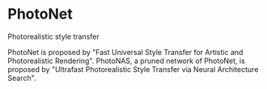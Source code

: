 # PhotoNet
Photorealistic style transfer

PhotoNet is proposed by "Fast Universal Style Transfer for Artistic and Photorealistic Rendering".
PhotoNAS, a pruned network of PhotoNet, is proposed by "Ultrafast Photorealistic Style Transfer via Neural Architecture Search".
